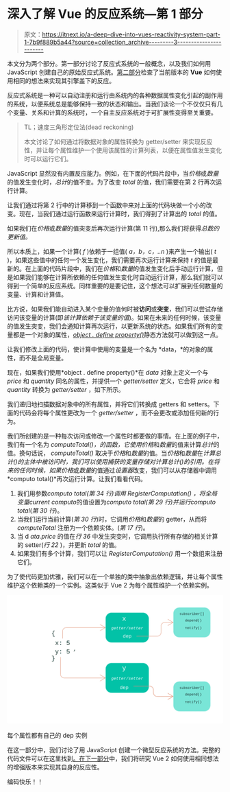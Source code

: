 # 深入了解 Vue 的反应系统—第 1 部分

> 原文：<https://itnext.io/a-deep-dive-into-vues-reactivity-system-part-1-7b9f889b5a44?source=collection_archive---------3----------------------->

本文分为两个部分。第一部分讨论了反应式系统的一般概念，以及我们如何用 JavaScript 创建自己的原始反应式系统。[第二部分](https://medium.com/@jyotishb/a-deep-dive-into-vues-reactivity-system-part-2-ac678fb631f9?sk=e2bed33ccc0a4f086165f8407133cbe4)检查了当前版本的 **Vue** 如何使用相同的想法来实现其引擎盖下的反应。

反应式系统是一种可以自动注册和运行由系统内的各种数据属性变化引起的副作用的系统，以便系统总是能够保持一致的状态和输出。当我们谈论一个不仅仅只有几个变量、关系和计算的系统时，一个自主反应系统对于可扩展性变得至关重要。

> TL；速度三角形定位法(dead reckoning)
> 
> 本文讨论了如何通过将数据对象的属性转换为 getter/setter 来实现反应性，并让每个属性维护一个使用该属性的计算列表，以便在属性值发生变化时可以运行它们。

JavaScript 显然没有内置反应能力。例如，在下面的代码片段中，当*价格*或*数量*的值发生变化时，*总计*的值不变。为了改变 *total* 的值，我们需要在第 2 行再次运行计算。

让我们通过将第 2 行中的计算移到一个函数中来对上面的代码块做一个小的改变。现在，当我们通过运行函数来运行计算时，我们得到了计算出的 *total* 的值。

如果我们在*价格*或*数量*的值突变后再次运行计算(第 11 行),那么我们将获得*总数的更新值。*

所以本质上，如果一个计算( *f* )依赖于一组值( *a，b，c，..n* )来产生一个输出( *t* )，如果这些值中的任何一个发生变化，我们需要再次运行计算来保持 *t* 的值是最新的。在上面的代码片段中，我们在*价格*和*数量*的值发生变化后手动运行计算，但是如果我们能够在计算所依赖的任何值发生变化时自动运行计算，那么我们就可以得到一个简单的反应系统。同样重要的是要记住，这个想法可以扩展到任何数量的变量、计算和计算值。

比方说，如果我们能自动进入某个变量的值何时被**访问**或**突变**，我们可以尝试存储访问该变量的计算(即*该计算依赖于该变量的值*)。如果在未来的任何时候，该变量的值发生突变，我们会通知计算再次运行，以更新系统的状态。如果我们所有的变量都是一个对象的属性，[*object . define property()*](https://developer.mozilla.org/en-US/docs/Web/JavaScript/Reference/Global_Objects/Object/defineProperty)静态方法就可以做到这一点。

让我们修改上面的代码，使计算中使用的变量是一个名为 *data，*的对象的属性，而不是全局变量。

现在，如果我们使用*object . define property()*在 *data* 对象上定义一个与 *price* 和 *quantity* 同名的属性，并提供一个 *getter/setter* 定义，它会将 *price* 和 *quantity* 转换为 *getter/setter* ，如下所示。

我们递归地扫描数据对象中的所有属性，并将它们转换成 getters 和 setters。下面的代码会将每个属性更改为一个 *getter/setter* ，而不会更改或添加任何新的行为。

我们所创建的是一种每次访问或修改一个属性时都要做的事情。在上面的例子中，我们有一个名为 *computeTotal()，*的函数，它使用*价格*和*数量*的值来计算*总计*的值。换句话说， *computeTotal()* 取决于*价格*和*数量*的值。当*价格*和*数量*在*计算总计()*的主体中被访问时，我们可以使用捕获的变量存储对*计算总计()*的引用。在将来的任何时候，如果*价格*或*数量*的值通过*设置器*改变，我们可以从存储器中调用*computo total()*再次运行计算。让我们看看代码。

1.  我们用参数*computo total(第 34 行)*调用 *RegisterComputation()* ，将全局变量*current computo*的值设置为*computo total(第 29 行)*并运行*computo total*(*第 30 行*)。
2.  当我们运行当前计算(*第 30 行*)时，它调用*价格*和*数量*的 getter，从而将 *computeTotal* 注册为一个依赖实体。(*第 17 行*)。
3.  当 d *ata.price* 的值在*行 36* 中发生突变时，它调用执行所有存储的相关计算的 setter(*行 22* )，并更新 *total* 的值。
4.  如果我们有多个计算，我们可以让 *RegisterComputation()* 用一个数组来注册它们。

为了使代码更加优雅，我们可以在一个单独的类中抽象出依赖逻辑，并让每个属性维护这个依赖类的一个实例。这类似于 Vue 2 为每个属性维护一个依赖实例。

![](img/49245221f12d8337a8c0c4a09a04cd3d.png)

每个属性都有自己的 dep 实例

在这一部分中，我们讨论了用 JavaScript 创建一个微型反应系统的方法。完整的代码文件可以在这里找到[。在](https://gist.github.com/jyotishbora/023fad61fab3a9e63dd7f7fa3cde5217)[下一部分](https://medium.com/@jyotishb/a-deep-dive-into-vues-reactivity-system-part-2-ac678fb631f9?sk=e2bed33ccc0a4f086165f8407133cbe4)中，我们将研究 Vue 2 如何使用相同想法的增强版本来实现其自身的反应性。

编码快乐！！